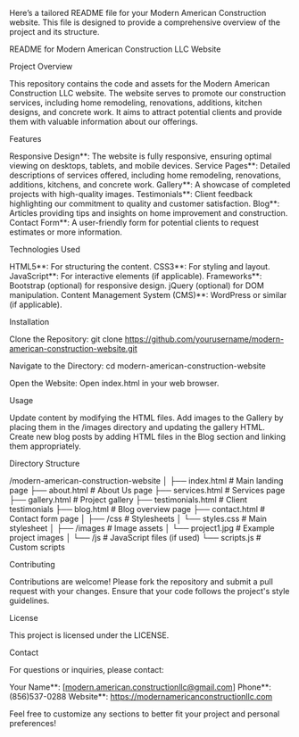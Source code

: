 Here’s a tailored README file for your Modern American Construction website. This file is designed to provide a comprehensive overview of the project and its structure.

README for Modern American Construction LLC Website

Project Overview

This repository contains the code and assets for the Modern American Construction LLC website. The website serves to promote our construction services, including home remodeling, renovations, additions, kitchen designs, and concrete work. It aims to attract potential clients and provide them with valuable information about our offerings.

Features

Responsive Design**: The website is fully responsive, ensuring optimal viewing on desktops, tablets, and mobile devices.
Service Pages**: Detailed descriptions of services offered, including home remodeling, renovations, additions, kitchens, and concrete work.
Gallery**: A showcase of completed projects with high-quality images.
Testimonials**: Client feedback highlighting our commitment to quality and customer satisfaction.
Blog**: Articles providing tips and insights on home improvement and construction.
Contact Form**: A user-friendly form for potential clients to request estimates or more information.

Technologies Used

HTML5**: For structuring the content.
CSS3**: For styling and layout.
JavaScript**: For interactive elements (if applicable).
Frameworks**:
  Bootstrap (optional) for responsive design.
  jQuery (optional) for DOM manipulation.
Content Management System (CMS)**: WordPress or similar (if applicable).

Installation

Clone the Repository:
      git clone https://github.com/yourusername/modern-american-construction-website.git
  

Navigate to the Directory:
      cd modern-american-construction-website
  

Open the Website:
   Open index.html in your web browser.

Usage

Update content by modifying the HTML files.
Add images to the Gallery by placing them in the /images directory and updating the gallery HTML.
Create new blog posts by adding HTML files in the Blog section and linking them appropriately.

Directory Structure

/modern-american-construction-website
│
├── index.html          # Main landing page
├── about.html         # About Us page
├── services.html      # Services page
├── gallery.html       # Project gallery
├── testimonials.html   # Client testimonials
├── blog.html          # Blog overview page
├── contact.html       # Contact form page
│
├── /css               # Stylesheets
│   └── styles.css     # Main stylesheet
│
├── /images            # Image assets
│   └── project1.jpg   # Example project images
│
└── /js                # JavaScript files (if used)
    └── scripts.js     # Custom scripts

Contributing

Contributions are welcome! Please fork the repository and submit a pull request with your changes. Ensure that your code follows the project's style guidelines.

License

This project is licensed under the LICENSE.

Contact

For questions or inquiries, please contact:

Your Name**: [modern.american.constructionllc@gmail.com]
Phone**: (856)537-0288
Website**: https://modernamericanconstructionllc.com

Feel free to customize any sections to better fit your project and personal preferences!